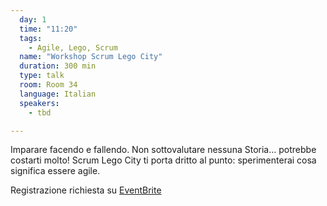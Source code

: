 ```yaml
---
  day: 1
  time: "11:20"
  tags:
    - Agile, Lego, Scrum
  name: "Workshop Scrum Lego City"
  duration: 300 min
  type: talk
  room: Room 34
  language: Italian
  speakers:
    - tbd

---
```

Imparare facendo e fallendo. Non sottovalutare nessuna Storia… potrebbe costarti molto! Scrum Lego City ti porta dritto al punto: sperimenterai cosa significa essere agile.

Registrazione richiesta su [EventBrite](https://www.eventbrite.it/e/biglietti-scrum-lego-city-devfest-pescara-2023-749055283517?aff=oddtdtcreator)
  